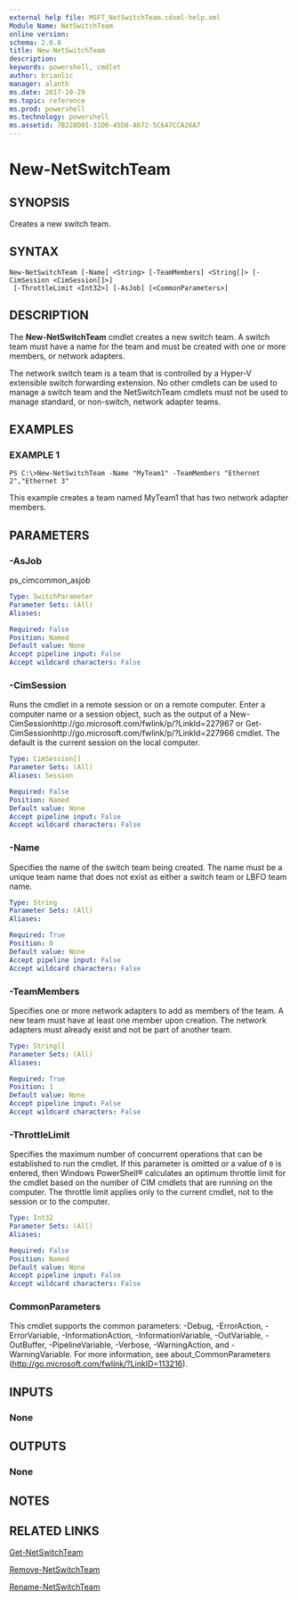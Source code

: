 ```yaml
---
external help file: MSFT_NetSwitchTeam.cdxml-help.xml
Module Name: NetSwitchTeam
online version: 
schema: 2.0.0
title: New-NetSwitchTeam
description: 
keywords: powershell, cmdlet
author: brianlic
manager: alanth
ms.date: 2017-10-29
ms.topic: reference
ms.prod: powershell
ms.technology: powershell
ms.assetid: 7B228D01-31D0-45D8-A672-5C6A7CCA26A7
---
```


# New-NetSwitchTeam

## SYNOPSIS
Creates a new switch team.

## SYNTAX

```
New-NetSwitchTeam [-Name] <String> [-TeamMembers] <String[]> [-CimSession <CimSession[]>]
 [-ThrottleLimit <Int32>] [-AsJob] [<CommonParameters>]
```

## DESCRIPTION
The **New-NetSwitchTeam** cmdlet creates a new switch team.
A switch team must have a name for the team and must be created with one or more members, or network adapters.

The network switch team is a team that is controlled by a Hyper-V extensible switch forwarding extension.
No other cmdlets can be used to manage a switch team and the NetSwitchTeam cmdlets must not be used to manage standard, or non-switch, network adapter teams.

## EXAMPLES

### EXAMPLE 1
```
PS C:\>New-NetSwitchTeam -Name "MyTeam1" -TeamMembers "Ethernet 2","Ethernet 3"
```

This example creates a team named MyTeam1 that has two network adapter members.

## PARAMETERS

### -AsJob
ps_cimcommon_asjob

```yaml
Type: SwitchParameter
Parameter Sets: (All)
Aliases: 

Required: False
Position: Named
Default value: None
Accept pipeline input: False
Accept wildcard characters: False
```

### -CimSession
Runs the cmdlet in a remote session or on a remote computer.
Enter a computer name or a session object, such as the output of a New-CimSessionhttp://go.microsoft.com/fwlink/p/?LinkId=227967 or Get-CimSessionhttp://go.microsoft.com/fwlink/p/?LinkId=227966 cmdlet.
The default is the current session on the local computer.

```yaml
Type: CimSession[]
Parameter Sets: (All)
Aliases: Session

Required: False
Position: Named
Default value: None
Accept pipeline input: False
Accept wildcard characters: False
```

### -Name
Specifies the name of the switch team being created.
The name must be a unique team name that does not exist as either a switch team or LBFO team name.

```yaml
Type: String
Parameter Sets: (All)
Aliases: 

Required: True
Position: 0
Default value: None
Accept pipeline input: False
Accept wildcard characters: False
```

### -TeamMembers
Specifies one or more network adapters to add as members of the team.
A new team must have at least one member upon creation.
The network adapters must already exist and not be part of another team.

```yaml
Type: String[]
Parameter Sets: (All)
Aliases: 

Required: True
Position: 1
Default value: None
Accept pipeline input: False
Accept wildcard characters: False
```

### -ThrottleLimit
Specifies the maximum number of concurrent operations that can be established to run the cmdlet.
If this parameter is omitted or a value of `0` is entered, then Windows PowerShell® calculates an optimum throttle limit for the cmdlet based on the number of CIM cmdlets that are running on the computer.
The throttle limit applies only to the current cmdlet, not to the session or to the computer.

```yaml
Type: Int32
Parameter Sets: (All)
Aliases: 

Required: False
Position: Named
Default value: None
Accept pipeline input: False
Accept wildcard characters: False
```

### CommonParameters
This cmdlet supports the common parameters: -Debug, -ErrorAction, -ErrorVariable, -InformationAction, -InformationVariable, -OutVariable, -OutBuffer, -PipelineVariable, -Verbose, -WarningAction, and -WarningVariable. For more information, see about_CommonParameters (http://go.microsoft.com/fwlink/?LinkID=113216).

## INPUTS

### None

## OUTPUTS

### None

## NOTES

## RELATED LINKS

[Get-NetSwitchTeam](./Get-NetSwitchTeam.md)

[Remove-NetSwitchTeam](./Remove-NetSwitchTeam.md)

[Rename-NetSwitchTeam](./Rename-NetSwitchTeam.md)

